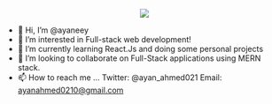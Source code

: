 <p align="center">
  <img src="https://capsule-render.vercel.app/api?text=Hey Everyone!🕹️&animation=fadeIn&type=waving&color=gradient&height=100"/>
</p>

- 👋 Hi, I’m @ayaneey
- 👀 I’m interested in Full-stack web development!
- 🌱 I’m currently learning React.Js and doing some personal projects
- 💞️ I’m looking to collaborate on Full-Stack applications using MERN stack.
- 📫 How to reach me ...
Twitter: @ayan_ahmed021
Email: ayanahmed0210@gmail.com

<!---
ayaneey/ayaneey is a ✨ special ✨ repository because its `README.md` (this file) appears on your GitHub profile.
You can click the Preview link to take a look at your changes.
--->

